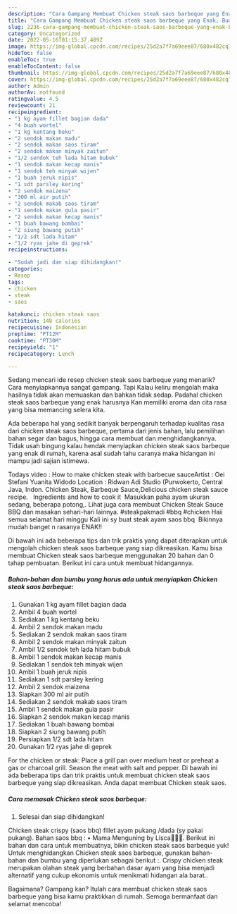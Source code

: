 ```yaml
---
description: "Cara Gampang Membuat Chicken steak saos barbeque yang Enak, Buat Buka Puasa Lezat Sekali"
title: "Cara Gampang Membuat Chicken steak saos barbeque yang Enak, Buat Buka Puasa Lezat Sekali"
slug: 2236-cara-gampang-membuat-chicken-steak-saos-barbeque-yang-enak-buat-buka-puasa-lezat-sekali
category: Uncategorized
date: 2022-05-16T01:15:37.489Z
image: https://img-global.cpcdn.com/recipes/25d2a7f7a69eee87/680x482cq70/chicken-steak-saos-barbeque-foto-resep-utama.jpg
hideToc: false
enableToc: true
enableTocContent: false
thumbnail: https://img-global.cpcdn.com/recipes/25d2a7f7a69eee87/680x482cq70/chicken-steak-saos-barbeque-foto-resep-utama.jpg
cover: https://img-global.cpcdn.com/recipes/25d2a7f7a69eee87/680x482cq70/chicken-steak-saos-barbeque-foto-resep-utama.jpg
author: Admin
authorAv: notfound
ratingvalue: 4.5
reviewcount: 21
recipeingredient:
- "1 kg ayam fillet bagian dada"
- "4 buah wortel"
- "1 kg kentang beku"
- "2 sendok makan madu"
- "2 sendok makan saos tiram"
- "2 sendok makan minyak zaitun"
- "1/2 sendok teh lada hitam bubuk"
- "1 sendok makan kecap manis"
- "1 sendok teh minyak wijen"
- "1 buah jeruk nipis"
- "1 sdt parsley kering"
- "2 sendok maizena"
- "300 ml air putih"
- "2 sendok makab saos tiram"
- "1 sendok makan gula pasir"
- "2 sendok makan kecap manis"
- "1 buah bawang bombai"
- "2 siung bawang putih"
- "1/2 sdt lada hitam"
- "1/2 ryas jahe di geprek"
recipeinstructions:

- "Sudah jadi dan siap dihidangkan!"
categories:
- Resep
tags:
- chicken
- steak
- saos

katakunci: chicken steak saos 
nutrition: 148 calories
recipecuisine: Indonesian
preptime: "PT12M"
cooktime: "PT30M"
recipeyield: "1"
recipecategory: Lunch

---
```



Sedang mencari ide resep chicken steak saos barbeque yang menarik? Cara menyiapkannya sangat gampang. Tapi Kalau keliru mengolah maka hasilnya tidak akan memuaskan dan bahkan tidak sedap. Padahal chicken steak saos barbeque yang enak harusnya Kan memiliki aroma dan cita rasa yang bisa memancing selera kita.


Ada beberapa hal yang sedikit banyak berpengaruh terhadap kualitas rasa dari chicken steak saos barbeque, pertama dari jenis bahan, lalu pemilihan bahan segar dan bagus, hingga cara membuat dan menghidangkannya. Tidak usah bingung kalau hendak menyiapkan chicken steak saos barbeque yang enak di rumah, karena asal sudah tahu caranya maka hidangan ini mampu jadi sajian istimewa.

Todays video : How to make chicken steak with barbecue sauceArtist : Oei Stefani Yuanita Widodo Location : Ridwan Adi Studio (Purwokerto, Central Java, Indon. Chicken Steak, Barbeque Sauce,Delicious chicken steak sauce recipe. ️ ️ Ingredients and how to cook it ️ ️Masukkan paha ayam ukuran sedang, beberapa potong,. Lihat juga cara membuat Chicken Steak Sauce BBQ dan masakan sehari-hari lainnya. #steakpakmadi #bbq #chicken Haii semua selamat hari minggu ️Kali ini sy buat steak ayam saos bbq ️ Bikinnya mudah banget n rasanya ENAK!!


Di bawah ini ada beberapa tips dan trik praktis yang dapat diterapkan untuk mengolah chicken steak saos barbeque yang siap dikreasikan. Kamu bisa membuat Chicken steak saos barbeque menggunakan 20 bahan dan 0 tahap pembuatan. Berikut ini cara untuk membuat hidangannya.

<!--inarticleads1-->

##### Bahan-bahan dan bumbu yang harus ada untuk menyiapkan Chicken steak saos barbeque:

1. Gunakan 1 kg ayam fillet bagian dada
1. Ambil 4 buah wortel
1. Sediakan 1 kg kentang beku
1. Ambil 2 sendok makan madu
1. Sediakan 2 sendok makan saos tiram
1. Ambil 2 sendok makan minyak zaitun
1. Ambil 1/2 sendok teh lada hitam bubuk
1. Ambil 1 sendok makan kecap manis
1. Sediakan 1 sendok teh minyak wijen
1. Ambil 1 buah jeruk nipis
1. Sediakan 1 sdt parsley kering
1. Ambil 2 sendok maizena
1. Siapkan 300 ml air putih
1. Sediakan 2 sendok makab saos tiram
1. Ambil 1 sendok makan gula pasir
1. Siapkan 2 sendok makan kecap manis
1. Sediakan 1 buah bawang bombai
1. Siapkan 2 siung bawang putih
1. Persiapkan 1/2 sdt lada hitam
1. Gunakan 1/2 ryas jahe di geprek


For the chicken or steak: Place a grill pan over medium heat or preheat a gas or charcoal grill. Season the meat with salt and pepper. Di bawah ini ada beberapa tips dan trik praktis untuk membuat chicken steak saos barbeque yang siap dikreasikan. Anda dapat membuat Chicken steak saos. 

<!--inarticleads2-->

##### Cara memasak Chicken steak saos barbeque:


1. Selesai dan siap dihidangkan!

Chicken steak crispy (saos bbq) fillet ayam pukang /dada (sy pakai pukang). Bahan saos bbq : • Mama Menguning by Lisca👩🏼‍🍳. Berikut ini bahan dan cara untuk membuatnya, bikin chicken steak saos barbeque yuk! Untuk menghidangkan Chicken steak saos barbeque, gunakan bahan-bahan dan bumbu yang diperlukan sebagai berikut :. Crispy chicken steak merupakan olahan steak yang berbahan dasar ayam yang bisa menjadi alternatif yang cukup ekonomis untuk menikmati hidangan ala barat.. 

Bagaimana? Gampang kan? Itulah cara membuat chicken steak saos barbeque yang bisa kamu praktikkan di rumah. Semoga bermanfaat dan selamat mencoba!
